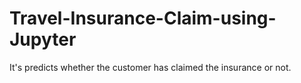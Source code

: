# Travel-Insurance-Claim-using-Jupyter
It's predicts whether the customer has claimed the insurance or not.
